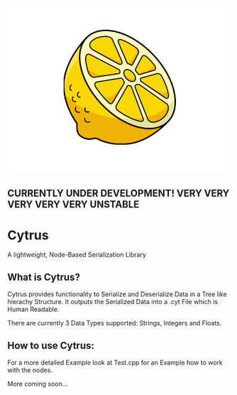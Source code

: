 ![Cytrus Logo](Cytrus-Icon.png)

## CURRENTLY UNDER DEVELOPMENT! VERY VERY VERY VERY VERY UNSTABLE ##

# Cytrus
 A lightweight, Node-Based Serialization Library

## What is Cytrus?
Cytrus provides functionality to Serialize and Deserialize Data in a Tree like hierachy Structure.
It outputs the Serialized Data into a .cyt File which is Human Readable.

There are currently 3 Data Types supported: Strings, Integers and Floats.

## How to use Cytrus:
For a more detailed Example look at Test.cpp for an Example how to work with the nodes.

More coming soon...
